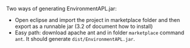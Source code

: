 Two ways of generating EnvironmentAPL.jar:

* Open eclipse and import the project in marketplace folder and then export as a runnable jar (3.2 of document how to install)
* Easy path: download apache ant and in folder `marketplace` command `ant`. It should generate `dist/EnvironmentAPL.jar`.
